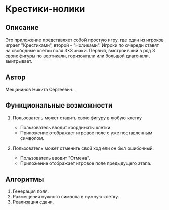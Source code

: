 # Крестики-нолики

## Описание

Это приложение представляет собой простую игру, где один из игроков играет "Крестиками", второй - "Ноликами". Игроки по очереди ставят на свободные клетки поля 3×3 знаки. Первый, выстроивший в ряд 3 своих фигуры по вертикали, горизонтали или большой диагонали, выигрывает.

## Автор

Мещанинов Никита Сергеевич.

## Функциональные возможности

1. Пользователь может ставить свою фигуру в любую клетку
   - Пользователь вводит координаты клетки.
   - Приложение отображает игровое поле с уже поставленным символом.

2. Пользователь может отменить свой ход ели он был ошибочный.
   - Пользователь вводит "Отмена".
   - Приложение отображает игровое поле предыдущего этапа.

## Алгоритмы

1. Генерация поля.
2. Размещения нужного символа в нужную клетку.
3. Реализация сдачи.
